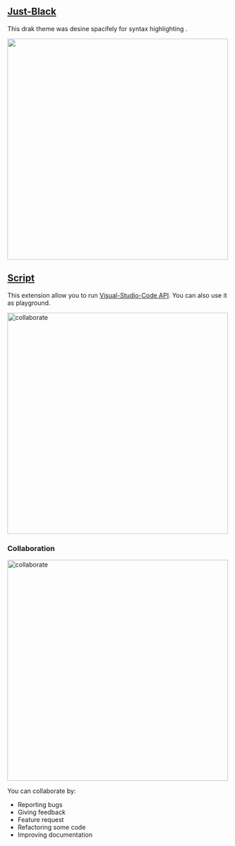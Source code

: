 ## [Just-Black](https://github.com/nurmohammed840/extension.vsix/tree/Just-Black) 
This drak theme was desine spacifely for syntax highlighting .

<img src="https://raw.githubusercontent.com/nurmohammed840/extension.vsix/Just-Black/img/one.png" width="500"/>

## [Script](https://github.com/nurmohammed840/extension.vsix/tree/Script) 
This extension allow you to run [Visual-Studio-Code API](https://code.visualstudio.com/api/references/vscode-api). You can also use it as playground.

<img src="https://i.imgur.com/5PusvCK.gif" alt="collaborate" width="500"/>

### Collaboration

<img src="https://miro.medium.com/max/6400/1*xe9kgx33a2DHVV3tCjFp2Q.jpeg" alt="collaborate" width="500"/>

You can collaborate by:
- Reporting bugs
- Giving feedback
- Feature request
- Refactoring some code 
- Improving documentation
